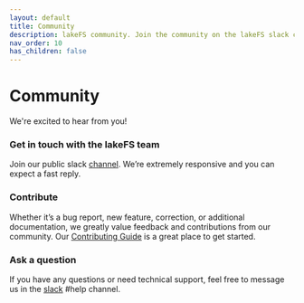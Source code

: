 ```yaml
---
layout: default
title: Community
description: lakeFS community. Join the community on the lakeFS slack channel and feel free to ask questions and get help.
nav_order: 10
has_children: false
---
```


# Community

We're excited to hear from you!

### Get in touch with the lakeFS team

Join our public slack [channel](https://join.slack.com/t/lakefs/shared_invite/zt-ks1fwp0w-bgD9PIekW86WF25nE_8_tw). We’re extremely responsive and you can expect a fast reply.

### Contribute

Whether it’s a bug report, new feature, correction, or additional documentation, we greatly value feedback and contributions from our community. Our [Contributing Guide](https://docs.lakefs.io/contributing.html) is a great place to get started. 

### Ask a question

If you have any questions or need technical support, feel free to message us in the [slack](https://join.slack.com/t/lakefs/shared_invite/zt-ks1fwp0w-bgD9PIekW86WF25nE_8_tw) #help channel. 



